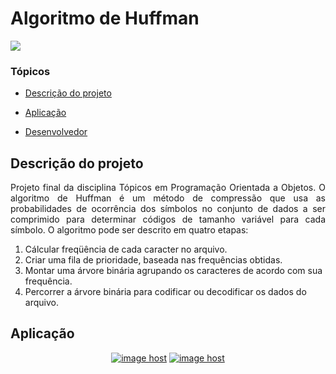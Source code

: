 # Algoritmo de Huffman

<p align="left">
   <img src="http://img.shields.io/static/v1?label=STATUS&message=CONCLUIDO&color=RED&style=for-the-badge"/>
</p>

### Tópicos 

- [Descrição do projeto](#descrição-do-projeto)

- [Aplicação](#aplicação)

- [Desenvolvedor](#desenvolvedor)

## Descrição do projeto 

<p align="justify">
Projeto final da disciplina Tópicos em Programação Orientada a Objetos. 
O algoritmo de Huffman é um método de compressão que usa as probabilidades de ocorrência dos símbolos no conjunto de dados a ser comprimido para determinar códigos de tamanho variável para cada símbolo. O algoritmo pode ser descrito em quatro etapas:

  
  <ol>
      <li>Cálcular freqüência de cada caracter no arquivo.</li>
      <li>Criar uma fila de prioridade, baseada nas frequências obtidas.</li>
      <li>Montar uma árvore binária agrupando os caracteres de acordo com sua frequência.</li>
      <li>Percorrer a árvore binária para codificar ou decodificar os dados do arquivo.</li>
    </ol>
  
</p>

## Aplicação

<div align="center"><a href="https://imgbox.com/fIrZr3ro" target="_blank"><img src="https://thumbs2.imgbox.com/20/ec/fIrZr3ro_t.jpeg" alt="image host"/></a> <a href="https://imgbox.com/ct18HmEG" target="_blank"><img src="https://thumbs2.imgbox.com/65/99/ct18HmEG_t.jpeg" alt="image host"/></a>
</div>
